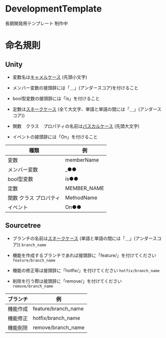 # DevelopmentTemplate

長期開発用テンプレート
制作中

# 命名規則

## Unity

- 変数名は[キャメルケース](https://e-words.jp/w/%E3%82%AD%E3%83%A3%E3%83%A1%E3%83%AB%E3%82%B1%E3%83%BC%E3%82%B9.html) (先頭小文字)

- メンバー変数の接頭辞には「＿」(アンダースコア)を付けること

- bool型変数の接頭辞には「is」を付けること

- 定数は[スネークケース](https://e-words.jp/w/%E3%82%B9%E3%83%8D%E3%83%BC%E3%82%AF%E3%82%B1%E3%83%BC%E3%82%B9.html#:~:text=%E3%82%B9%E3%83%8D%E3%83%BC%E3%82%AF%E3%82%B1%E3%83%BC%E3%82%B9%E3%81%A8%E3%81%AF%E3%80%81%E3%83%97%E3%83%AD%E3%82%B0%E3%83%A9%E3%83%9F%E3%83%B3%E3%82%B0,%E3%81%AA%E8%A1%A8%E8%A8%98%E3%81%8C%E3%81%93%E3%82%8C%E3%81%AB%E5%BD%93%E3%81%9F%E3%82%8B%E3%80%82)
(全て大文字、単語と単語の間には「＿」(アンダースコア))

- 関数　クラス　プロパティの名前は[パスカルケース](https://wa3.i-3-i.info/word13955.html) (先頭大文字)

- イベントの接頭辞には「On」を付けること

| 種類 | 例 |
| ---------- | ----------- |
| 変数      | memberName |
| メンバー変数 | _●● |
| bool型変数 | is●● |
| 定数 | MEMBER_NAME |
| 関数 クラス プロパティ | MethodName |
| イベント| On●● |

## Sourcetree

- ブランチの名前は[スネークケース](https://e-words.jp/w/%E3%82%B9%E3%83%8D%E3%83%BC%E3%82%AF%E3%82%B1%E3%83%BC%E3%82%B9.html#:~:text=%E3%82%B9%E3%83%8D%E3%83%BC%E3%82%AF%E3%82%B1%E3%83%BC%E3%82%B9%E3%81%A8%E3%81%AF%E3%80%81%E3%83%97%E3%83%AD%E3%82%B0%E3%83%A9%E3%83%9F%E3%83%B3%E3%82%B0,%E3%81%AA%E8%A1%A8%E8%A8%98%E3%81%8C%E3%81%93%E3%82%8C%E3%81%AB%E5%BD%93%E3%81%9F%E3%82%8B%E3%80%82)
(単語と単語の間には「＿」(アンダースコア)) `branch_name`

- 機能を作成するブランチであれば接頭辞に「feature/」を付けてください `feature/branch_name`

- 機能の修正等は接頭辞に「hotfix/」を付けてください `hotfix/branch_name`

- 削除を行う際は接頭辞に「remove/」を付けてください `remove/branch_name`

| ブランチ | 例 |
| ---------- | ----------- |
| 機能作成 | feature/branch_name |
| 機能修正 | hotfix/branch_name |
| 機能削除 | remove/branch_name |
